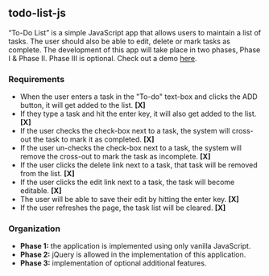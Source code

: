 ## todo-list-js
“To-Do List” is a simple JavaScript app that allows users to maintain a list of tasks. The user should also be able to edit, delete or mark tasks as complete. The development of this app will take place in two phases, Phase I & Phase II. Phase III is optional. Check out a demo [here](https://nsuarezcanton-todo.herokuapp.com/index.html).
### Requirements
* When the user enters a task in the "To-do" text-box and clicks the ADD button, it will get added to the list. **[X]**
* If they type a task and hit the enter key, it will also get added to the list. **[X]**
* If the user checks the check-box next to a task, the system will cross-out the task to mark it as completed. **[X]**
* If the user un-checks the check-box next to a task, the system will remove the cross-out to mark the task as incomplete. **[X]**
* If the user clicks the delete link next to a task, that task will be removed from the list. **[X]**
* If the user clicks the edit link next to a task, the task will become editable. **[X]**
* The user will be able to save their edit by hitting the enter key. **[X]**
* If the user refreshes the page, the task list will be cleared. **[X]**

### Organization
* **Phase 1:** the application is implemented using only vanilla JavaScript.
* **Phase 2:** jQuery is allowed in the implementation of this application.
* **Phase 3:** implementation of optional additional features.
